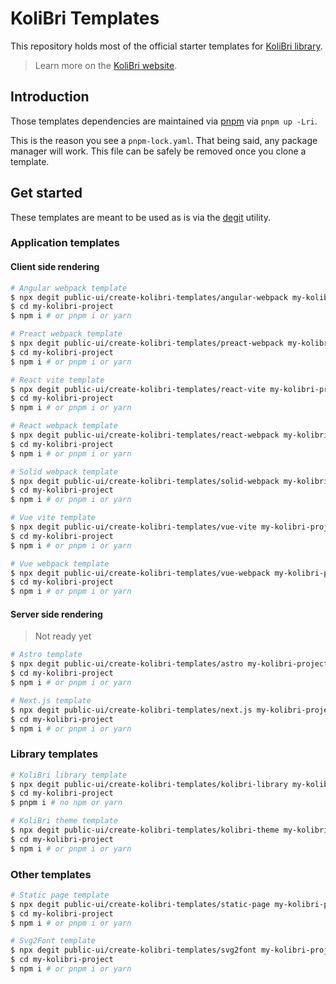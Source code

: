 <!-- <p>
  <img width="100%" src="https://raw.githubusercontent.com/public-ui/create-kolibri-templates/master/banner.png" alt="Solid Vite Templates">
</p> -->

# KoliBri Templates

This repository holds most of the official starter templates for [KoliBri library](https://github.com/public-ui/kolibri).

> Learn more on the [KoliBri website](https://public-ui.github.io/en/).

## Introduction

Those templates dependencies are maintained via [pnpm](https://pnpm.io) via `pnpm up -Lri`.

This is the reason you see a `pnpm-lock.yaml`. That being said, any package manager will work. This file can be safely be removed once you clone a template.

## Get started

These templates are meant to be used as is via the [degit](https://github.com/Rich-Harris/degit) utility.

### Application templates

#### Client side rendering

```bash
# Angular webpack template
$ npx degit public-ui/create-kolibri-templates/angular-webpack my-kolibri-project
$ cd my-kolibri-project
$ npm i # or pnpm i or yarn
```

```bash
# Preact webpack template
$ npx degit public-ui/create-kolibri-templates/preact-webpack my-kolibri-project
$ cd my-kolibri-project
$ npm i # or pnpm i or yarn
```

```bash
# React vite template
$ npx degit public-ui/create-kolibri-templates/react-vite my-kolibri-project
$ cd my-kolibri-project
$ npm i # or pnpm i or yarn
```

```bash
# React webpack template
$ npx degit public-ui/create-kolibri-templates/react-webpack my-kolibri-project
$ cd my-kolibri-project
$ npm i # or pnpm i or yarn
```

```bash
# Solid webpack template
$ npx degit public-ui/create-kolibri-templates/solid-webpack my-kolibri-project
$ cd my-kolibri-project
$ npm i # or pnpm i or yarn
```

```bash
# Vue vite template
$ npx degit public-ui/create-kolibri-templates/vue-vite my-kolibri-project
$ cd my-kolibri-project
$ npm i # or pnpm i or yarn
```

```bash
# Vue webpack template
$ npx degit public-ui/create-kolibri-templates/vue-webpack my-kolibri-project
$ cd my-kolibri-project
$ npm i # or pnpm i or yarn
```

#### Server side rendering

> Not ready yet

```bash
# Astro template
$ npx degit public-ui/create-kolibri-templates/astro my-kolibri-project
$ cd my-kolibri-project
$ npm i # or pnpm i or yarn
```

```bash
# Next.js template
$ npx degit public-ui/create-kolibri-templates/next.js my-kolibri-project
$ cd my-kolibri-project
$ npm i # or pnpm i or yarn
```

### Library templates

```bash
# KoliBri library template
$ npx degit public-ui/create-kolibri-templates/kolibri-library my-kolibri-project
$ cd my-kolibri-project
$ pnpm i # no npm or yarn
```

```bash
# KoliBri theme template
$ npx degit public-ui/create-kolibri-templates/kolibri-theme my-kolibri-project
$ cd my-kolibri-project
$ npm i # or pnpm i or yarn
```

### Other templates

```bash
# Static page template
$ npx degit public-ui/create-kolibri-templates/static-page my-kolibri-project
$ cd my-kolibri-project
$ npm i # or pnpm i or yarn
```

```bash
# Svg2Font template
$ npx degit public-ui/create-kolibri-templates/svg2font my-kolibri-project
$ cd my-kolibri-project
$ npm i # or pnpm i or yarn
```
